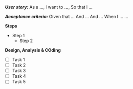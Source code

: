 _**User story:**_
As a ...,
I want to **...**,
So that I ...

***Acceptance criteria:***
Given that ...
And ...
And ...
When I ...
...

**Steps**
  - Step 1
    - Step 2

**Design, Analysis & COding**
- [ ] Task 1
- [ ] Task 2
- [ ] Task 3
- [ ] Task 4
- [ ] Task 5
